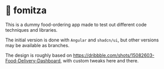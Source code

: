 # 🍔 fomitza

This is a dummy food-ordering app made to test out different code techniques and libraries.

The initial version is done with `Angular` and `shadcn/ui`, but other versions may be available as branches.

The design is roughly based on https://dribbble.com/shots/15082603-Food-Delivery-Dashboard, with custom tweaks here and there.
